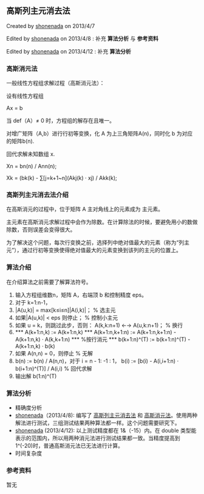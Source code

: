 ## 高斯列主元消去法 

 Created by [shonenada](http://shonenada.com) on 2013/4/7

 Edited by [shonenada](http://shonenada.com) on 2013/4/8 : 补充 **算法分析** 与 **参考资料** 

 Edited by [shonenada](http://shonenada.com) on 2013/4/12 : 补充 **算法分析**

### 高斯消元法
一般线性方程组求解过程（高斯消元法）：

 设有线性方程组

   Ax = b

 当 def（A）≠ 0 时，方程组的解存在且唯一。

 对增广矩阵（A,b）进行行初等变换，化 A 为上三角矩阵A(n)，同时化 b 为对应的矩阵b(n).

 回代求解未知数组 x.

Xn = bn(n) / Ann(n);

Xk = (bk(k) - ∑[j=k+1~n](Akj(k) · xj) / Akk(k);


### 高斯列主元消去法介绍

在高斯消元的过程中，位于矩阵 A 主对角线上的元素成为 主元素。

主元素在高斯消元求解过程中会作为除数。在计算除法的时候，要避免用小的数做除数，否则误差会变得很大。

为了解决这个问题，每次行变换之前，选择列中绝对值最大的元素（称为“列主元”），通过行初等变换使得绝对值最大的元素变换到该列的主元的位置上。


### 算法介绍
 在介绍算法之前需要了解算法符号。

 1. 输入方程组维数n，矩阵 A，右端顶 b 和控制精度 eps。
 1. 对于 k=1:n-1，
   2. |A(u,k)| = max[k≤i≤n]|A(i,k)|；
      % 选主元
   2. 如果|A(u,k)| < eps 则停止；
      % 控制小主元
   2. 如果 u = k，则跳过此步，否则：
      A(k,k:n+1) ←→ A(u,k:n+1)；
      % 换行
   2. 
      ***  A(k+1:n,k) := A(k+1:n,k)
      ***  A(k+1:n,k+1:n) := A(k+1:n,k+1:n) - A(k+1:n,k) · A(k,k+1:n)
      ***  %按行消元
      ***  b(k+1:n)^(T) := b(k+1:n)^(T) - A(k+1:n,k) · b(k)
 1. 如果 A(n,n) = 0，则停止
   % 无解
 1. b(n) := b(n) / A(n,n)，对于 i = n - 1: -1 : 1，
       b(i) := [b(i) - A(i,i+1:n) · b(i+1:n)^(T)] / A(i,i)
   % 回代求解
 1. 输出解 b(1:n)^(T)


### 算法分析
 * 精确度分析
  * [shonenada](http://shonenada.com)（2013/4/8): 编写了 [高斯列主元消去法](https://bitbucket.org/shonenada/numerical-method/src/0793a29145d327c8dade621747eb7b7a849157e9/src/cpp/gauss/gauss.cpp?at=master#cl-83) 和 [高斯消元法](https://bitbucket.org/shonenada/numerical-method/src/0793a29145d327c8dade621747eb7b7a849157e9/src/cpp/gauss/gauss.cpp?at=master#cl-197)。使用两种解法进行测试，三组测试结果两种算法都一样。这个问题需要研究下。
  * [shonenada](http://shonenada.com) (2013/4/12): 以上测试精度都在 1&（-15）内。在 double 类型能表示的范围内，所以用两种消元法进行测试结果都一致。当精度提高到 1^(-20)时，普通高斯消元法已无法进行计算。
 * 时间复杂度

### 参考资料
 暂无
 